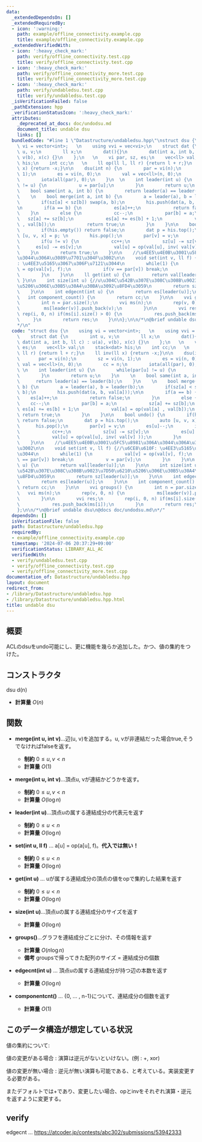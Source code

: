 ```yaml
---
data:
  _extendedDependsOn: []
  _extendedRequiredBy:
  - icon: ':warning:'
    path: example/offline_connectivity.example.cpp
    title: example/offline_connectivity.example.cpp
  _extendedVerifiedWith:
  - icon: ':heavy_check_mark:'
    path: verify/offline_connectivity.test.cpp
    title: verify/offline_connectivity.test.cpp
  - icon: ':heavy_check_mark:'
    path: verify/offline_connectivity_more.test.cpp
    title: verify/offline_connectivity_more.test.cpp
  - icon: ':heavy_check_mark:'
    path: verify/undabledsu.test.cpp
    title: verify/undabledsu.test.cpp
  _isVerificationFailed: false
  _pathExtension: hpp
  _verificationStatusIcon: ':heavy_check_mark:'
  attributes:
    _deprecated_at_docs: doc/undodsu.md
    document_title: undable dsu
    links: []
  bundledCode: "#line 1 \"Datastructure/undabledsu.hpp\"\nstruct dsu {\n    using\
    \ vi = vector<int>;   \n    using vvi = vec<vi>;\n    struct dat {\n        int\
    \ u, v;\n        ll x;\n        dat(){}\n        dat(int a, int b, ll c) : u(a),\
    \ v(b), x(c) {}\n    };\n   \n    vi par, sz, es;\n    vec<ll> val;\n    stack<dat>\
    \ his;\n    int cc;\n   \n    ll op(ll l, ll r) {return l + r;}\n    ll inv(ll\
    \ x) {return -x;}\n\n    dsu(int n) {\n        par = vi(n);\n        sz = vi(n,\
    \ 1);\n        es = vi(n, 0);\n        val = vec<ll>(n, 0);\n        cc = n;\n\
    \        iota(all(par), 0);\n    }\n  \n    int leader(int u) {\n        while(par[u]\
    \ != u) {\n            u = par[u];\n        }\n        return u;\n    }\n    \n\
    \    bool same(int a, int b) {\n        return leader(a) == leader(b);\n    }\n\
    \    \n    bool merge(int a, int b) {\n        a = leader(a), b = leader(b);\n\
    \        if(sz[a] < sz[b]) swap(a, b);\n        his.push(dat(a, b, val[a]));\n\
    \n        if(a == b) {\n            es[a]++;\n            return false;\n    \
    \    }\n        else {\n            cc--;\n            par[b] = a;\n         \
    \   sz[a] += sz[b];\n            es[a] += es[b] + 1;\n            val[a] = op(val[a]\
    \ , val[b]);\n            return true;\n        }\n    }\n\n    bool undo() {\n\
    \        if(his.empty()) return false;\n        dat p = his.top();\n        auto\
    \ [u, v, x] = p; \n        his.pop();\n        par[v] = v;\n        es[u]--;\n\
    \        if(u != v) {\n            cc++;\n            sz[u] -= sz[v];\n      \
    \      es[u] -= es[v];\n            val[u] = op(val[u], inv( val[v] ));\n    \
    \    }\n        return true;\n    }\n\n    //\u4EE5\u4E0B\u3001\u5FC5\u8981\u306A\
    \u3044\u306A\u3089\u7701\u304F\u3002\n\n    void set(int v, ll f) {//\u6CE8\u610F\
    : \u4EE3\u5165\u3067\u306F\u7121\u3044\n        while(1) {\n            val[v]\
    \ = op(val[v], f);\n            if(v == par[v]) break;\n            v = par[v];\n\
    \        }\n    }\n\n    ll get(int u) {\n        return val[leader(u)];\n   \
    \ }\n\n    int size(int u) {//u\u304C\u542B\u307E\u308C\u308B\u9023\u7D50\u6210\
    \u5206\u306E\u30B5\u30A4\u30BA\u3092\u8FD4\u3059\n        return sz[leader(u)];\n\
    \    }\n\n    int edgecnt(int u) {\n        return es[leader(u)];\n    }\n\n \
    \   int component_count() {\n        return cc;\n    }\n\n    vvi groups() {\n\
    \        int n = par.size();\n        vvi ms(n);\n        rep(v, 0, n) {\n   \
    \         ms[leader(v)].push_back(v);\n        }\n\n        vvi res;\n       \
    \ rep(i, 0, n) if(ms[i].size() > 0) {\n            res.push_back(ms[i]);\n   \
    \     }\n        return res;\n    }\n\n};\n\n/*\n@brief undable dsu\n@docs doc/undodsu.md\n\
    */\n"
  code: "struct dsu {\n    using vi = vector<int>;   \n    using vvi = vec<vi>;\n\
    \    struct dat {\n        int u, v;\n        ll x;\n        dat(){}\n       \
    \ dat(int a, int b, ll c) : u(a), v(b), x(c) {}\n    };\n   \n    vi par, sz,\
    \ es;\n    vec<ll> val;\n    stack<dat> his;\n    int cc;\n   \n    ll op(ll l,\
    \ ll r) {return l + r;}\n    ll inv(ll x) {return -x;}\n\n    dsu(int n) {\n \
    \       par = vi(n);\n        sz = vi(n, 1);\n        es = vi(n, 0);\n       \
    \ val = vec<ll>(n, 0);\n        cc = n;\n        iota(all(par), 0);\n    }\n \
    \ \n    int leader(int u) {\n        while(par[u] != u) {\n            u = par[u];\n\
    \        }\n        return u;\n    }\n    \n    bool same(int a, int b) {\n  \
    \      return leader(a) == leader(b);\n    }\n    \n    bool merge(int a, int\
    \ b) {\n        a = leader(a), b = leader(b);\n        if(sz[a] < sz[b]) swap(a,\
    \ b);\n        his.push(dat(a, b, val[a]));\n\n        if(a == b) {\n        \
    \    es[a]++;\n            return false;\n        }\n        else {\n        \
    \    cc--;\n            par[b] = a;\n            sz[a] += sz[b];\n           \
    \ es[a] += es[b] + 1;\n            val[a] = op(val[a] , val[b]);\n           \
    \ return true;\n        }\n    }\n\n    bool undo() {\n        if(his.empty())\
    \ return false;\n        dat p = his.top();\n        auto [u, v, x] = p; \n  \
    \      his.pop();\n        par[v] = v;\n        es[u]--;\n        if(u != v) {\n\
    \            cc++;\n            sz[u] -= sz[v];\n            es[u] -= es[v];\n\
    \            val[u] = op(val[u], inv( val[v] ));\n        }\n        return true;\n\
    \    }\n\n    //\u4EE5\u4E0B\u3001\u5FC5\u8981\u306A\u3044\u306A\u3089\u7701\u304F\
    \u3002\n\n    void set(int v, ll f) {//\u6CE8\u610F: \u4EE3\u5165\u3067\u306F\u7121\
    \u3044\n        while(1) {\n            val[v] = op(val[v], f);\n            if(v\
    \ == par[v]) break;\n            v = par[v];\n        }\n    }\n\n    ll get(int\
    \ u) {\n        return val[leader(u)];\n    }\n\n    int size(int u) {//u\u304C\
    \u542B\u307E\u308C\u308B\u9023\u7D50\u6210\u5206\u306E\u30B5\u30A4\u30BA\u3092\
    \u8FD4\u3059\n        return sz[leader(u)];\n    }\n\n    int edgecnt(int u) {\n\
    \        return es[leader(u)];\n    }\n\n    int component_count() {\n       \
    \ return cc;\n    }\n\n    vvi groups() {\n        int n = par.size();\n     \
    \   vvi ms(n);\n        rep(v, 0, n) {\n            ms[leader(v)].push_back(v);\n\
    \        }\n\n        vvi res;\n        rep(i, 0, n) if(ms[i].size() > 0) {\n\
    \            res.push_back(ms[i]);\n        }\n        return res;\n    }\n\n\
    };\n\n/*\n@brief undable dsu\n@docs doc/undodsu.md\n*/"
  dependsOn: []
  isVerificationFile: false
  path: Datastructure/undabledsu.hpp
  requiredBy:
  - example/offline_connectivity.example.cpp
  timestamp: '2024-07-06 20:37:29+09:00'
  verificationStatus: LIBRARY_ALL_AC
  verifiedWith:
  - verify/undabledsu.test.cpp
  - verify/offline_connectivity.test.cpp
  - verify/offline_connectivity_more.test.cpp
documentation_of: Datastructure/undabledsu.hpp
layout: document
redirect_from:
- /library/Datastructure/undabledsu.hpp
- /library/Datastructure/undabledsu.hpp.html
title: undable dsu
---
```

## 概要
ACLのdsuをundo可能にし、更に機能を幾らか追加した。かつ、値の集約をつけた。

## コンストラクタ
dsu d(n)
- **計算量**
    $O(n)$

## 関数

- **merge(int u, int v)**...辺(u, v)を追加する。u, vが非連結だった場合true,そうでなければfalseを返す。
    - **制約**
    $0 \le u, v < n$
    - **計算量**
    $O(1)$

- **merge(int u, int v)**...頂点u, vが連結かどうかを返す。
    - **制約**
    $0 \le u, v < n$
    - **計算量**
    $O(\log{n})$

- **leader(int u)**...頂点uの属する連結成分の代表元を返す
    - **制約**
    $0 \le u < n$
    - **計算量**
    $O(\log{n})$
- **set(int u, ll f)** ... a[u] = op(a[u], f)。**代入では無い！**
    - **制約**
    $0 \le u < n$
    - **計算量**
    $O(\log{n})$

- **get(int u)** ... uが属する連結成分の頂点の値をopで集約した結果を返す
   - **制約**
    $0 \le u < n$
    - **計算量**
    $O(\log{n})$

- **size(int u)**...頂点uの属する連結成分のサイズを返す
    - **計算量**
    $O(\log{n})$


- **groups()**...グラフを連結成分ごとに分け、その情報を返す
    - **計算量**
    $O(n \log n)$
    - **備考**
    groupsで帰ってきた配列のサイズ = 連結成分の個数
 
- **edgecnt(int u)** ... 頂点uの属する連結成分が持つ辺の本数を返す
    - **計算量**
    $O(\log{n})$

- **componentcnt()** ... {0, ... , n-1}について、連結成分の個数を返す
    - **計算量**
    $O(1)$

## このデータ構造が想定している状況
値の集約について: <br>

値の変更がある場合 : 演算は逆元がないといけない。(例 : +, xor)<br>

値の変更が無い場合 : 逆元が無い演算も可能である、と考えている。実装変更する必要がある。<br>

またデフォルトでは+であり、変更したい場合、opとinvをそれぞれ演算・逆元を返すように変更する。

## verify
edgecnt ... https://atcoder.jp/contests/abc302/submissions/53942333
